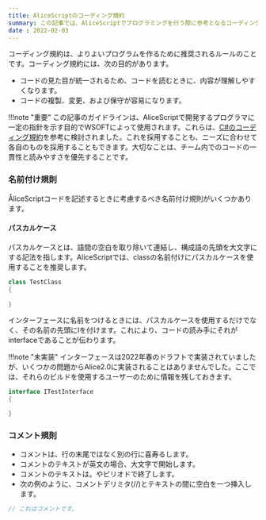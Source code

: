 ```yaml
---
title: AliceScriptのコーディング規約
summary: この記事では、AliceScriptでプログラミングを行う際に参考となるコーディング規約を紹介します。
date : 2022-02-03
---
```

コーディング規約は、よりよいプログラムを作るために推奨されるルールのことです。コーディング規約には、次の目的があります。

- コードの見た目が統一されるため、コードを読むときに、内容が理解しやすくなります。
- コードの複製、変更、および保守が容易になります。

!!!note "重要"
    この記事のガイドラインは、AliceScriptで開発するプログラマに一定の指針を示す目的でWSOFTによって使用されます。これらは、[C#のコーディング規約](https://learn.microsoft.com/ja-jp/dotnet/csharp/fundamentals/coding-style/coding-conventions)を参考に検討されました。これを採用することも、ニーズに合わせて各自のものを採用することもできます。大切なことは、チーム内でのコードの一貫性と読みやすさを優先することです。

### 名前付け規則
ÅliceScriptコードを記述するときに考慮するべき名前付け規則がいくつかあります。

#### パスカルケース
パスカルケースとは、語間の空白を取り除いて連結し、構成語の先頭を大文字にする記法を指します。AliceScriptでは、classの名前付けにパスカルケースを使用することを推奨します。

```cs title="AliceScript"
class TestClass
{
    
}
```

インターフェースに名前をつけるときには、パスカルケースを使用するだけでなく、その名前の先頭にIを付けます。これにより、コードの読み手にそれがinterfaceであることが伝わります。


!!!note "未実装"
    インターフェースは2022年春のドラフトで実装されていましたが、いくつかの問題からAlice2.0に実装されることはありませんでした。ここでは、それらのビルドを使用するユーザーのために情報を残しておきます。

```cs title="AliceScript"
interface ITestInterface
{

}
```

### コメント規則

- コメントは、行の末尾ではなく別の行に喜寿るします。
- コメントのテキストが英文の場合、大文字で開始します。
- コメントのテキストは。やピリオドで終了します。
- 次の例のように、コメントデリミタ(//)とテキストの間に空白を一つ挿入します。

```cs title="AliceScript"
// これはコメントです。
```

